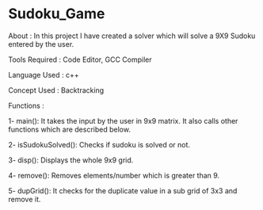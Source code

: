 # Sudoku_Game
About : In this project I have created a solver which will solve a 9X9 Sudoku entered by the user.

Tools Required : Code Editor, GCC Compiler

Language Used : c++

Concept Used : Backtracking

Functions :

1- main(): It takes the input by the user in 9x9 matrix. It also calls other functions which are described below.

2- isSudokuSolved(): Checks if sudoku is solved or not.

3- disp(): Displays the whole 9x9 grid.

4- remove(): Removes elements/number which is greater than 9.

5- dupGrid(): It checks for the duplicate value in a sub grid of 3x3 and remove it.
